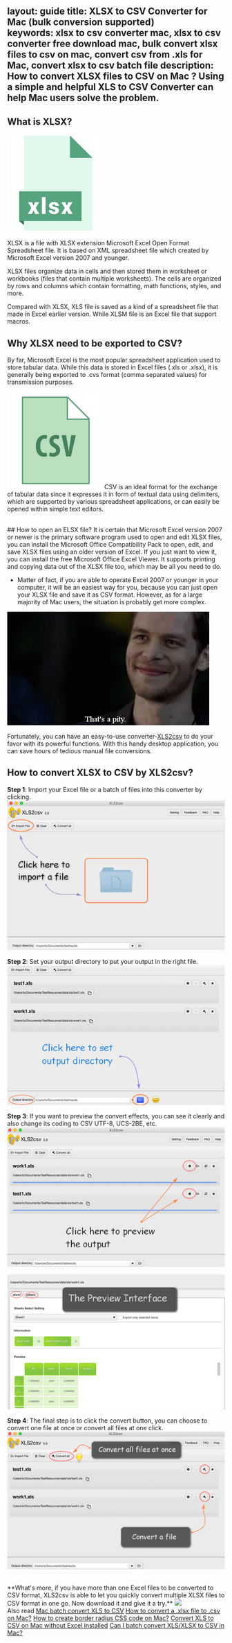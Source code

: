 layout: guide
title: XLSX to CSV Converter for Mac (bulk conversion supported)  
keywords: xlsx to csv converter mac, xlsx to csv converter free download mac, bulk convert xlsx files to csv on mac, convert csv from .xls for Mac, convert xlsx to csv batch file
description: How to convert XLSX files to CSV on Mac ? Using a simple and helpful XLS to CSV Converter can help Mac users solve the problem. 
---

## What is XLSX?
![](img/xlsx.png)

XLSX is a file with XLSX extension Microsoft Excel Open Format Spreadsheet file. It is based on XML spreadsheet file which created by Microsoft Excel version 2007 and younger. 

XLSX files organize data in cells and then stored them in worksheet or workbooks (files that contain multiple worksheets). The cells are organized by rows and columns which contain formatting, math functions, styles, and more.

Compared with XLSX, XLS file is saved as a kind of a spreadsheet file that made in Excel earlier version. While XLSM file is an Excel file that support macros.
<br>

## Why XLSX need to be exported to CSV?
By far, Microsoft Excel is the most popular spreadsheet application used to store tabular data. While this data is stored in Excel files (.xls or .xlsx), it is generally being exported to .cvs format (comma separated values) for transmission purposes. 

![](img/csv.png)CSV is an ideal format for the exchange of tabular data since it expresses it in form of textual data using delimiters, which are supported by various spreadsheet applications, or can easily be opened within simple text editors.

<br>
## How to open an ELSX file?
It is certain that Microsoft Excel version 2007 or newer is the primary software program used to open and edit XLSX files, you can install the Microsoft Office Compatibility Pack to open, edit, and save XLSX files using an older version of Excel. If you just want to view it, you can install the free Microsoft Office Excel Viewer. It supports printing and copying data out of the XLSX file too, which may be all you need to do. 

* Matter of fact, if you are able to operate Excel 2007 or younger in your computer, it will be an easiest way for you, because you can just open your XLSX file and save it as CSV format. However, as for a large majority of Mac users, the situation is probably get more complex. 

![](img/pity.gif)

Fortunately, you can have an easy-to-use converter-<a href="https://gmagon.com/products/store/xls2csv/" target="_blank" rel="nofollow me noopener noreferrer" >XLS2csv</a> to do your favor with its powerful functions. With this handy desktop application, you can save hours of tedious manual file conversions.
<br>

## How to convert XLSX to CSV by XLS2csv?
**Step 1**: Import your Excel file or a batch of files into this converter by clicking.
![](img/xls-howdoi-1.png)

**Step 2**: Set your output directory to put your output in the right file.
![](img/xls-howdoi-2.png)

**Step 3**: If you want to preview the convert effects, you can see it clearly and also change its coding to CSV UTF-8, UCS-2BE, etc.
![](img/xls-howdoi-3.png)

![](img/xls-howdoi-3-1.png)

**Step 4**: The final step is to click the convert button, you can choose to convert one file at once or convert all files at one click.
![](img/xls-howdoi-4.png)

<br>
**What's more, if you have more than one Excel files to be converted to CSV format,   XLS2csv is able to let you quickly convert multiple XLSX files to CSV format in one go. Now download it and give it a try.**
<a href="https://gmagon.com/products/store/xls2csv/" target="_blank" rel="nofollow me noopener noreferrer" ><img src="https://gmagon.com/asset/images/free-download.png" /></a>

<br>
Also read
<a href="https://gmagon.com/guide/mac-batch-convert-xls-to-csv.html" target="_blank" rel="nofollow me noopener noreferrer" >Mac batch convert XLS to CSV</a>
<a href="https://gmagon.com/guide/how-to-convert-a-xlsx-file-to-csv-on-mac.html" target="_blank" rel="nofollow me noopener noreferrer" >How to convert a .xlsx file to .csv on Mac?</a>
<a href="https://gmagon.com/guide/create-border-radius-css-mac.html" target="_blank" rel="nofollow me noopener noreferrer" >How to create border radius CSS code on Mac?</a>
<a href="https://gmagon.com/guide/convert-xls-on-mac-without-excel.html" target="_blank" rel="nofollow me noopener noreferrer" >Convert XLS to CSV on Mac without Excel installed</a>
<a href="https://gmagon.com/guide/can-i-batch-convert-xls-to-csv-mac.html" target="_blank" rel="nofollow me noopener noreferrer" >Can I batch convert XLS/XLSX to CSV in Mac?</a>
